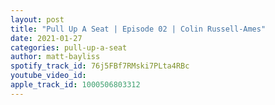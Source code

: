 ```yaml
---
layout: post
title: "Pull Up A Seat | Episode 02 | Colin Russell-Ames"
date: 2021-01-27
categories: pull-up-a-seat
author: matt-bayliss
spotify_track_id: 76j5FBf7RMski7PLta4RBc
youtube_video_id: 
apple_track_id: 1000506803312
---
```

